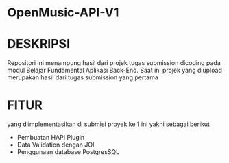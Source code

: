 # OpenMusic-API-V1

# DESKRIPSI
Repositori ini menampung hasil dari projek tugas submission dicoding pada modul Belajar Fundamental Aplikasi Back-End. Saat ini projek yang diupload merupakan hasil dari tugas submission yang pertama

# FITUR
yang diimplementasikan di submisi proyek ke 1 ini yakni sebagai berikut
  - Pembuatan HAPI Plugin
  - Data Validation dengan JOI
  - Penggunaan database PostgresSQL
